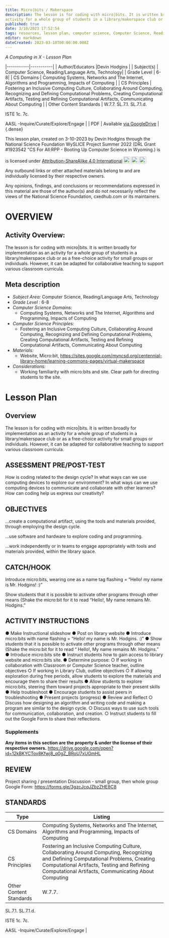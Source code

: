```yaml
---
title: Micro|bits / Makerspace
description: The lesson is for coding with micro|bits. It is written broadly for implementation as an
activity for a whole group of students in a library/makerspace club or as a free-choice activity for small groups or individuals. However, it can be adapted for collaborative teaching to support various classroom curricula.
published: true
date: 3/10/2023 17:52:54
tags: resources, lesson plan, computer science, Computer Science, Reading/Language Arts, Technology 
editor: markdown
dateCreated: 2023-03-10T00:00:00.000Z
---
```

*A Computing in X - Lesson Plan*

|-----------|-----------|
| Author/Educators |Devin Hodgins |
| Subject(s) | Computer Science, Reading/Language Arts, Technology|
| Grade Level | 6-8|
| CS Domains | Computing Systems, Networks and The Internet, Algorithms and Programming, Impacts of Computing |
| CS Principles | Fostering an Inclusive Computing Culture, Collaborating Around Computing, Recognizing and Defining Computational Problems, Creating Computational Artifacts, Testing and Refining Computational Artifacts, Communicating About Computing |
| Other Content Standards | W.7.7. 
SL.7.1. 
SL.7.1.d. 


ISTE
1c.
7c. 


AASL -Inquire/Curate/Explore/Engage | 
| PDF | Available [via GoogleDrive](https://drive.google.com/open?id=1oqn6n-7jfM8himbNbk1wT0Lwal7Va-Cg) |
{.dense}






This lesson plan, created on 3-10-2023 by Devin Hodgins through the National Science Foundation WySLICE Project Summer 2022 (DRL Grant #1923542 "CS For All:RPP - Booting Up Computer Science in Wyoming.) is  <p xmlns:cc="http://creativecommons.org/ns#" >  is licensed under <a href="http://creativecommons.org/licenses/by-sa/4.0/?ref=chooser-v1" target="_blank" rel="license noopener noreferrer" style="display:inline-block;">Attribution-ShareAlike 4.0 International<img style="height:22px!important;margin-left:3px;vertical-align:text-bottom;" src="https://mirrors.creativecommons.org/presskit/icons/cc.svg?ref=chooser-v1"><img style="height:22px!important;margin-left:3px;vertical-align:text-bottom;" src="https://mirrors.creativecommons.org/presskit/icons/by.svg?ref=chooser-v1"><img style="height:22px!important;margin-left:3px;vertical-align:text-bottom;" src="https://mirrors.creativecommons.org/presskit/icons/sa.svg?ref=chooser-v1"></a></p>


Any outbound links or other attached materials belong to and are individually licensed by their respective owners. 


Any opinions, findings, and conclusions or recommendations expressed in this material are those of the author(s) and do not necessarily reflect the views of the National Science Foundation, cxedhub.com or its maintainers.


# OVERVIEW
## Activity Overview:  
The lesson is for coding with micro|bits. It is written broadly for implementation as an
activity for a whole group of students in a library/makerspace club or as a free-choice activity for small groups or individuals. However, it can be adapted for collaborative teaching to support various classroom curricula.
## Meta description
+ *Subject Area:* Computer Science, Reading/Language Arts, Technology 
+ *Grade Level :* 6-8 
+ *Computer Science Domains:*
   + Computing Systems, Networks and The Internet, Algorithms and Programming, Impacts of Computing
+ *Computer Science Principles:*
   + Fostering an Inclusive Computing Culture, Collaborating Around Computing, Recognizing and Defining Computational Problems, Creating Computational Artifacts, Testing and Refining Computational Artifacts, Communicating About Computing
+ *Materials:* 
   + Website, Micro:bit, https://sites.google.com/myncsd.org/centennial-library-home/learning-commons-pages/virtual-makerspace
+ *Considerations:*
   + Working familiarity with micro:bits and site.
Clear path for directing students to the site.


# Lesson Plan
## Overview
The lesson is for coding with micro|bits. It is written broadly for implementation as an
activity for a whole group of students in a library/makerspace club or as a free-choice activity for small groups or individuals. However, it can be adapted for collaborative teaching to support various classroom curricula.
## ASSESSMENT PRE/POST-TEST
How is coding related to the design cycle?
In what ways can we use computing devices to explore our environment?
In what ways can we use computing devices to communicate and collaborate with other learners?
How can coding help us express our creativity?
## OBJECTIVES
...create a computational artifact, using the tools and materials provided, through employing the design cycle.


...use software and hardware to explore coding and programming.


...work independently or in teams to engage appropriately with tools and materials provided, within the library space.


## CATCH/HOOK
Introduce micro:bits, wearing one as a name tag flashing = “Hello! my name is Mr. Hodgins! :)”


Show students that it is possible to activate other programs through other means (Shake the micro:bit for it to read “Hello!, My name remains Mr. Hodgins.”


## ACTIVITY INSTRUCTIONS
● Make Instructional slideshow
● Post on library website
● Introduce micro:bits with name flashing = “Hello! my name
is Mr. Hodgins. :)”
● Show students that it is possible to activate other programs
through other means (Shake the micro:bit for it to read “
Hello!, My name remains Mr. Hodgins.”
● Introduce micro:bits site
● Instruct students how to gain access to library website and
micro:bits site.
● Determine purpose:
○ If working in collaboration with Classroom or Computer Science teacher, outline objectives
○ If working in Library Club, outline objectives
○ If allowing exploration during free periods, allow
students to explore the materials and encourage them to
share their results
● Allow students to explore micro:bits, steering them toward
projects appropriate to their present skills
● Help troubleshoot
● Encourage students to assist peers in troubleshooting
● Present projects (progress)
● Review and Reflect
○ Discuss how designing an algorithm and writing code and making a program are similar to the design cycle.
○ Discuss ways to use such tools for communication, collaboration, and creation.
○ Instruct students to fill out the Google Form to share their reflections.


### Supplements
**Any items in this section are the property & under the license of their respective owners.**
https://drive.google.com/open?id=12kBKYCTov8Kfwj8_q0gZ_BRoU7xUGmHL




## REVIEW
Project sharing / presentation
Discussion - small group, then whole group
Google Form: https://forms.gle/3gzcJcqJZbzZHE8C8
## STANDARDS        
| Type | Listing | 
|-----------|-----------|
| CS Domains  | Computing Systems, Networks and The Internet, Algorithms and Programming, Impacts of Computing|
| CS Principles   | Fostering an Inclusive Computing Culture, Collaborating Around Computing, Recognizing and Defining Computational Problems, Creating Computational Artifacts, Testing and Refining Computational Artifacts, Communicating About Computing|
| Other Content Standards | W.7.7. 
SL.7.1. 
SL.7.1.d. 


ISTE
1c.
7c. 


AASL -Inquire/Curate/Explore/Engage  |
